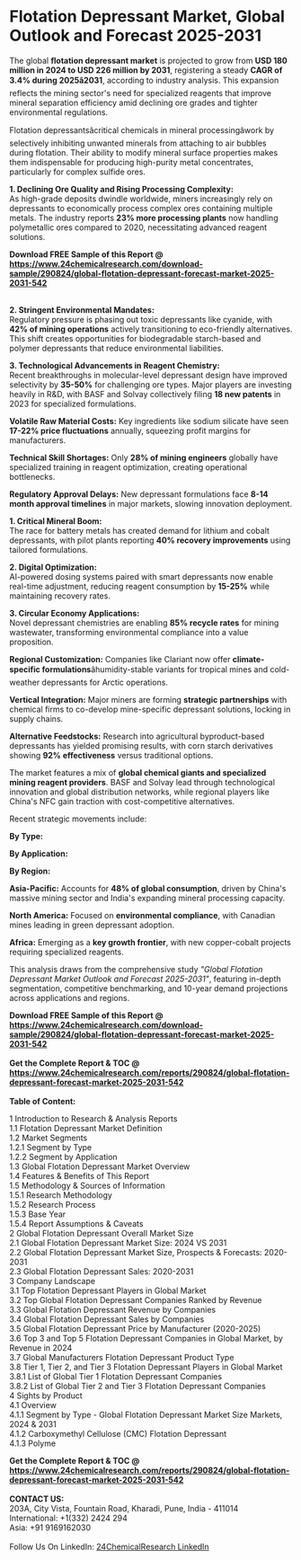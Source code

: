 <h1>Flotation Depressant Market, Global Outlook and Forecast 2025-2031</h1><p>The global <strong>flotation depressant market</strong> is projected to grow from <strong>USD 180 million in 2024 to USD 226 million by 2031</strong>, registering a steady <strong>CAGR of 3.4% during 2025â2031</strong>, according to industry analysis. This expansion reflects the mining sector's need for specialized reagents that improve mineral separation efficiency amid declining ore grades and tighter environmental regulations.</p><p>Flotation depressantsâcritical chemicals in mineral processingâwork by selectively inhibiting unwanted minerals from attaching to air bubbles during flotation. Their ability to modify mineral surface properties makes them indispensable for producing high-purity metal concentrates, particularly for complex sulfide ores.</p><p><strong>1. Declining Ore Quality and Rising Processing Complexity:</strong><br>
As high-grade deposits dwindle worldwide, miners increasingly rely on depressants to economically process complex ores containing multiple metals. The industry reports <strong>23% more processing plants</strong> now handling polymetallic ores compared to 2020, necessitating advanced reagent solutions.</p><div><b>Download FREE Sample of this Report @ 
            <a href="https://www.24chemicalresearch.com/download-sample/290824/global-flotation-depressant-forecast-market-2025-2031-542">
            https://www.24chemicalresearch.com/download-sample/290824/global-flotation-depressant-forecast-market-2025-2031-542</a></b></div><br><p><strong>2. Stringent Environmental Mandates:</strong><br>
Regulatory pressure is phasing out toxic depressants like cyanide, with <strong>42% of mining operations</strong> actively transitioning to eco-friendly alternatives. This shift creates opportunities for biodegradable starch-based and polymer depressants that reduce environmental liabilities.</p><p><strong>3. Technological Advancements in Reagent Chemistry:</strong><br>
Recent breakthroughs in molecular-level depressant design have improved selectivity by <strong>35-50%</strong> for challenging ore types. Major players are investing heavily in R&amp;D, with BASF and Solvay collectively filing <strong>18 new patents</strong> in 2023 for specialized formulations.</p><p><strong>Volatile Raw Material Costs:</strong> Key ingredients like sodium silicate have seen <strong>17-22% price fluctuations</strong> annually, squeezing profit margins for manufacturers.</p><p><strong>Technical Skill Shortages:</strong> Only <strong>28% of mining engineers</strong> globally have specialized training in reagent optimization, creating operational bottlenecks.</p><p><strong>Regulatory Approval Delays:</strong> New depressant formulations face <strong>8-14 month approval timelines</strong> in major markets, slowing innovation deployment.</p><p><strong>1. Critical Mineral Boom:</strong><br>
The race for battery metals has created demand for lithium and cobalt depressants, with pilot plants reporting <strong>40% recovery improvements</strong> using tailored formulations.</p><p><strong>2. Digital Optimization:</strong><br>
AI-powered dosing systems paired with smart depressants now enable real-time adjustment, reducing reagent consumption by <strong>15-25%</strong> while maintaining recovery rates.</p><p><strong>3. Circular Economy Applications:</strong><br>
Novel depressant chemistries are enabling <strong>85% recycle rates</strong> for mining wastewater, transforming environmental compliance into a value proposition.</p><p><strong>Regional Customization:</strong> Companies like Clariant now offer <strong>climate-specific formulations</strong>âhumidity-stable variants for tropical mines and cold-weather depressants for Arctic operations.</p><p><strong>Vertical Integration:</strong> Major miners are forming <strong>strategic partnerships</strong> with chemical firms to co-develop mine-specific depressant solutions, locking in supply chains.</p><p><strong>Alternative Feedstocks:</strong> Research into agricultural byproduct-based depressants has yielded promising results, with corn starch derivatives showing <strong>92% effectiveness</strong> versus traditional options.</p><p>The market features a mix of <strong>global chemical giants and specialized mining reagent providers</strong>. BASF and Solvay lead through technological innovation and global distribution networks, while regional players like China's NFC gain traction with cost-competitive alternatives.</p><p>Recent strategic movements include:</p><p><strong>By Type:</strong></p><p><strong>By Application:</strong></p><p><strong>By Region:</strong></p><p><strong>Asia-Pacific:</strong> Accounts for <strong>48% of global consumption</strong>, driven by China's massive mining sector and India's expanding mineral processing capacity.</p><p><strong>North America:</strong> Focused on <strong>environmental compliance</strong>, with Canadian mines leading in green depressant adoption.</p><p><strong>Africa:</strong> Emerging as a <strong>key growth frontier</strong>, with new copper-cobalt projects requiring specialized reagents.</p><p>This analysis draws from the comprehensive study <em>"Global Flotation Depressant Market Outlook and Forecast 2025-2031"</em>, featuring in-depth segmentation, competitive benchmarking, and 10-year demand projections across applications and regions.</p><div><b>Download FREE Sample of this Report @ 
            <a href="https://www.24chemicalresearch.com/download-sample/290824/global-flotation-depressant-forecast-market-2025-2031-542">
            https://www.24chemicalresearch.com/download-sample/290824/global-flotation-depressant-forecast-market-2025-2031-542</a></b></div><br><div><b>Get the Complete Report & TOC @ 
            <a href="https://www.24chemicalresearch.com/reports/290824/global-flotation-depressant-forecast-market-2025-2031-542">
            https://www.24chemicalresearch.com/reports/290824/global-flotation-depressant-forecast-market-2025-2031-542</a></b></div><br>
            <b>Table of Content:</b><p>1 Introduction to Research & Analysis Reports<br />
 1.1 Flotation Depressant Market Definition<br />
 1.2 Market Segments<br />
 1.2.1 Segment by Type<br />
 1.2.2 Segment by Application<br />
 1.3 Global Flotation Depressant Market Overview<br />
 1.4 Features & Benefits of This Report<br />
 1.5 Methodology & Sources of Information<br />
 1.5.1 Research Methodology<br />
 1.5.2 Research Process<br />
 1.5.3 Base Year<br />
 1.5.4 Report Assumptions & Caveats<br />
2 Global Flotation Depressant Overall Market Size<br />
 2.1 Global Flotation Depressant Market Size: 2024 VS 2031<br />
 2.2 Global Flotation Depressant Market Size, Prospects & Forecasts: 2020-2031<br />
 2.3 Global Flotation Depressant Sales: 2020-2031<br />
3 Company Landscape<br />
 3.1 Top Flotation Depressant Players in Global Market<br />
 3.2 Top Global Flotation Depressant Companies Ranked by Revenue<br />
 3.3 Global Flotation Depressant Revenue by Companies<br />
 3.4 Global Flotation Depressant Sales by Companies<br />
 3.5 Global Flotation Depressant Price by Manufacturer (2020-2025)<br />
 3.6 Top 3 and Top 5 Flotation Depressant Companies in Global Market, by Revenue in 2024<br />
 3.7 Global Manufacturers Flotation Depressant Product Type<br />
 3.8 Tier 1, Tier 2, and Tier 3 Flotation Depressant Players in Global Market<br />
 3.8.1 List of Global Tier 1 Flotation Depressant Companies<br />
 3.8.2 List of Global Tier 2 and Tier 3 Flotation Depressant Companies<br />
4 Sights by Product<br />
 4.1 Overview<br />
 4.1.1 Segment by Type - Global Flotation Depressant Market Size Markets, 2024 & 2031<br />
 4.1.2 Carboxymethyl Cellulose (CMC) Flotation Depressant<br />
 4.1.3 Polyme</p><div><b>Get the Complete Report & TOC @ 
            <a href="https://www.24chemicalresearch.com/reports/290824/global-flotation-depressant-forecast-market-2025-2031-542">
            https://www.24chemicalresearch.com/reports/290824/global-flotation-depressant-forecast-market-2025-2031-542</a></b></div><br><b>CONTACT US:</b><br>
            203A, City Vista, Fountain Road, Kharadi, Pune, India - 411014<br>
            International: +1(332) 2424 294<br>
            Asia: +91 9169162030 <br><br>
            Follow Us On LinkedIn: <a href="https://www.linkedin.com/company/24chemicalresearch/">24ChemicalResearch LinkedIn</a>